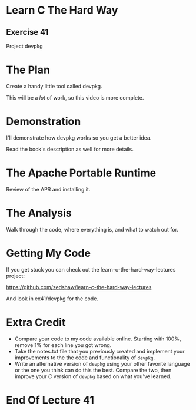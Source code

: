Learn C The Hard Way
=======

Exercise 41
----

Project devpkg



The Plan
====

Create a handy little tool called devpkg.

This will be a *lot* of work, so this video is more complete.



Demonstration
====

I'll demonstrate how devpkg works so you get a better idea.

Read the book's description as well for more details.



The Apache Portable Runtime
====

Review of the APR and installing it.



The Analysis
====

Walk through the code, where everything is, and what to watch out for.



Getting My Code
====

If you get stuck you can check out the learn-c-the-hard-way-lectures project:

https://github.com/zedshaw/learn-c-the-hard-way-lectures

And look in ex41/devpkg for the code.



Extra Credit
====

* Compare your code to my code available online.  Starting with 100%,
  remove 1% for each line you got wrong.
* Take the notes.txt file that you previously created and implement your improvements to the the code and functionality
  of ``devpkg``.
* Write an alternative version of ``devpkg`` using your other
  favorite language or the one you think can do this the best.  Compare
  the two, then improve your *C* version of ``devpkg`` based on what
  you've learned.



End Of Lecture 41
=====


